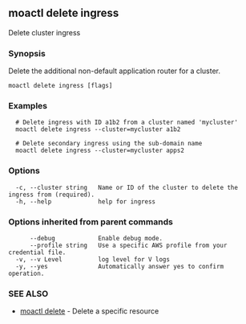 ## moactl delete ingress

Delete cluster ingress

### Synopsis

Delete the additional non-default application router for a cluster.

```
moactl delete ingress [flags]
```

### Examples

```
  # Delete ingress with ID a1b2 from a cluster named 'mycluster'
  moactl delete ingress --cluster=mycluster a1b2

  # Delete secondary ingress using the sub-domain name
  moactl delete ingress --cluster=mycluster apps2
```

### Options

```
  -c, --cluster string   Name or ID of the cluster to delete the ingress from (required).
  -h, --help             help for ingress
```

### Options inherited from parent commands

```
      --debug            Enable debug mode.
      --profile string   Use a specific AWS profile from your credential file.
  -v, --v Level          log level for V logs
  -y, --yes              Automatically answer yes to confirm operation.
```

### SEE ALSO

* [moactl delete](moactl_delete.md)	 - Delete a specific resource


